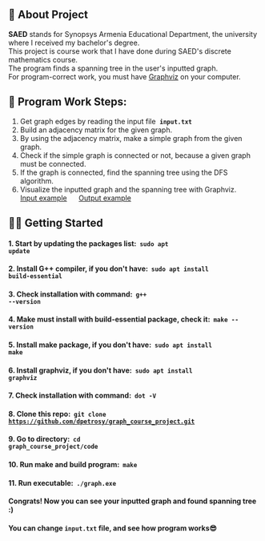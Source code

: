 ## 📜 About Project

**SAED** stands for Synopsys Armenia Educational Department, the university where I received my bachelor's degree. \
This project is course work that I have done during SAED's discrete mathematics course. \
The program finds a spanning tree in the user's inputted graph. \
For program-correct work, you must have [Graphviz](https://graphviz.org/) on your computer.

## 📶 Program Work Steps:

1. Get graph edges by reading the input file &nbsp;**<code>input.txt</code>**
2. Build an adjacency matrix for the given graph.
3. By using the adjacency matrix, make a simple graph from the given graph.
4. Check if the simple graph is connected or not, because a given graph must be connected.
5. If the graph is connected, find the spanning tree using the DFS algorithm.
6. Visualize the inputted graph and the spanning tree with Graphviz. \
[Input example](README_files/input_example.txt) &nbsp;&nbsp;&nbsp;&nbsp; [Output example](README_files/output_example.jpg)

## 👨‍💻 Getting Started
#### 1. Start by updating the packages list: &nbsp;**<code>sudo apt update</code>**
#### 2. Install G++ compiler, if you don't have: &nbsp;**<code>sudo apt install build-essential</code>**
#### 3. Check installation with command: &nbsp;**<code>g++ --version</code>**
#### 4. Make must install with build-essential package, check it: &nbsp;**<code>make --version</code>**
#### 5. Install make package, if you don't have: &nbsp;**<code>sudo apt install make</code>**
#### 6. Install graphviz, if you don't have: &nbsp;**<code>sudo apt install graphviz</code>**
#### 7. Check installation with command: &nbsp;**<code>dot -V</code>**
#### 8. Clone this repo: &nbsp;**<code>git clone https://github.com/dpetrosy/graph_course_project.git</code>**
#### 9. Go to directory: &nbsp;**<code>cd graph_course_project/code</code>**
#### 10. Run make and build program: &nbsp;**<code>make</code>**
#### 11. Run executable: &nbsp;**<code>./graph.exe</code>**
#### Congrats! Now you can see your inputted graph and found spanning tree :)
#### You can change **<code>input.txt</code>** file, and see how program works😎
